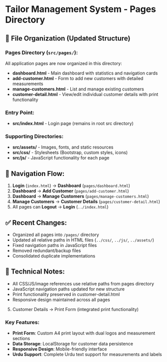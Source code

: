 # Tailor Management System - Pages Directory

## 📁 File Organization (Updated Structure)

### Pages Directory (`src/pages/`):
All application pages are now organized in this directory:

- **dashboard.html** - Main dashboard with statistics and navigation cards
- **add-customer.html** - Form to add new customers with detailed measurements
- **manage-customers.html** - List and manage existing customers
- **customer-detail.html** - View/edit individual customer details with print functionality

### Entry Point:
- **src/index.html** - Login page (remains in root src directory)

### Supporting Directories:
- **src/assets/** - Images, fonts, and static resources
- **src/css/** - Stylesheets (Bootstrap, custom styles, icons)  
- **src/js/** - JavaScript functionality for each page

## 🔗 Navigation Flow:
1. **Login** (`index.html`) → **Dashboard** (`pages/dashboard.html`)
2. **Dashboard** → **Add Customer** (`pages/add-customer.html`)
3. **Dashboard** → **Manage Customers** (`pages/manage-customers.html`)
4. **Manage Customers** → **Customer Details** (`pages/customer-detail.html`)
5. All pages can **Logout** → **Login** (`../index.html`)

## ✅ Recent Changes:
- Organized all pages into `/pages/` directory
- Updated all relative paths in HTML files (`../css/`, `../js/`, `../assets/`)
- Fixed navigation paths in JavaScript files
- Removed redundant/backup files
- Consolidated duplicate implementations

## 🔧 Technical Notes:
- All CSS/JS/image references use relative paths from pages directory
- JavaScript navigation paths updated for new structure
- Print functionality preserved in customer-detail.html
- Responsive design maintained across all pages
5. Customer Details → Print Form (integrated print functionality)

### Key Features:
- **Print Form**: Custom A4 print layout with dual logos and measurement sections
- **Data Storage**: LocalStorage for customer data persistence
- **Responsive Design**: Mobile-friendly interface
- **Urdu Support**: Complete Urdu text support for measurements and labels
